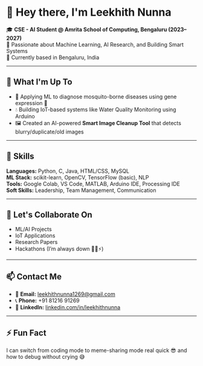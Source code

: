 # 👋 Hey there, I'm Leekhith Nunna

🎓 **CSE - AI Student @ Amrita School of Computing, Bengaluru (2023–2027)**  
🧠 Passionate about Machine Learning, AI Research, and Building Smart Systems  
📍 Currently based in Bengaluru, India

---

## 🚀 What I'm Up To
- 🔬 Applying ML to diagnose mosquito-borne diseases using gene expression 🧬
- 💧 Building IoT-based systems like Water Quality Monitoring using Arduino
- 🖼️ Created an AI-powered **Smart Image Cleanup Tool** that detects blurry/duplicate/old images

---

## 💼 Skills
**Languages:** Python, C, Java, HTML/CSS, MySQL  
**ML Stack:** scikit-learn, OpenCV, TensorFlow (basic), NLP  
**Tools:** Google Colab, VS Code, MATLAB, Arduino IDE, Processing IDE  
**Soft Skills:** Leadership, Team Management, Communication

---

## 💬 Let's Collaborate On
- ML/AI Projects  
- IoT Applications  
- Research Papers  
- Hackathons (I’m always down 👨‍💻⚡)

---

## 📫 Contact Me
- 📧 **Email:** [leekhithnunna1269@gmail.com](mailto:leekhithnunna1269@gmail.com)  
- 📞 **Phone:** +91 81216 91269  
- 🔗 **LinkedIn:** [linkedin.com/in/leekhithnunna](https://www.linkedin.com/in/leekhith-nunna-454037284/)

---

## ⚡ Fun Fact
I can switch from coding mode to meme-sharing mode real quick 😎 and 
how to debug without crying 😅

<!---
leekhithnunna/leekhithnunna is a ✨ special ✨ repository because its `README.md` (this file) appears on your GitHub profile.
You can click the Preview link to take a look at your changes.
--->

